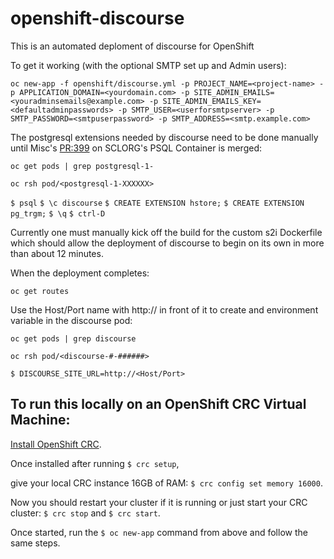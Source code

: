 # openshift-discourse
This is an automated deploment of discourse for OpenShift

To get it working (with the optional SMTP set up and Admin users):

`oc new-app -f openshift/discourse.yml -p PROJECT_NAME=<project-name> -p APPLICATION_DOMAIN=<yourdomain.com> -p SITE_ADMIN_EMAILS=<youradminsemails@example.com> -p SITE_ADMIN_EMAILS_KEY=<defaultadminpasswords> -p SMTP_USER=<userforsmtpserver> -p SMTP_PASSWORD=<smtpuserpassword> -p SMTP_ADDRESS=<smtp.example.com>`

The postgresql extensions needed by discourse need to be done manually until Misc's [PR:399](https://github.com/sclorg/postgresql-container/pull/399) on SCLORG's PSQL Container is merged:

`oc get pods | grep postgresql-1-`

`oc rsh pod/<postgresql-1-XXXXXX>`

`$ psql`
`$ \c discourse`
`$ CREATE EXTENSION hstore;`
`$ CREATE EXTENSION pg_trgm;`
`$ \q`
`$ ctrl-D`


Currently one must manually kick off the build for the custom s2i Dockerfile which should allow the deployment of discourse to begin on its own in more than about 12 minutes. 

When the deployment completes:

`oc get routes`

Use the Host/Port name with http:// in front of it to create and environment variable in the discourse pod:

`oc get pods | grep discourse`

`oc rsh pod/<discourse-#-######>`

`$ DISCOURSE_SITE_URL=http://<Host/Port>`

## To run this locally on an OpenShift CRC Virtual Machine:

[Install OpenShift CRC](https://developers.redhat.com/products/codeready-containers/overview).

Once installed after running `$ crc setup`,

give your local CRC instance 16GB of RAM: `$ crc config set memory 16000`.

Now you should restart your cluster if it is running or just start your CRC cluster: `$ crc stop` and `$ crc start`.

Once started, run the `$ oc new-app` command from above and follow the same steps.

